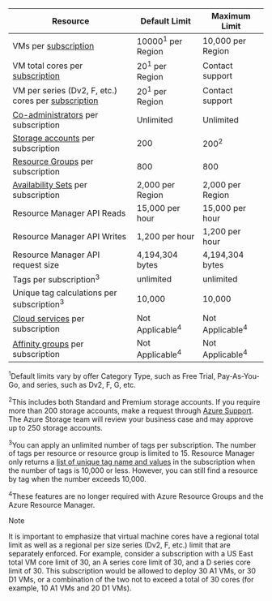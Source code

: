 | Resource | Default Limit | Maximum Limit |
| --- | --- | --- |
| VMs per [subscription](../articles/billing-buy-sign-up-azure-subscription.md) |10000<sup>1</sup> per Region |10,000 per Region |
| VM total cores per [subscription](../articles/billing-buy-sign-up-azure-subscription.md) |20<sup>1</sup> per Region | Contact support |
| VM per series (Dv2, F, etc.) cores per [subscription](../articles/billing-buy-sign-up-azure-subscription.md) |20<sup>1</sup> per Region | Contact support |
| [Co-administrators](../articles/billing-add-change-azure-subscription-administrator.md) per subscription |Unlimited |Unlimited |
| [Storage accounts](../articles/storage/storage-create-storage-account.md) per subscription |200 |200<sup>2</sup> |
| [Resource Groups](../articles/azure-resource-manager/resource-group-overview.md) per subscription |800 |800 |
| [Availability Sets](../articles/virtual-machines/windows/manage-availability.md#configure-multiple-virtual-machines-in-an-availability-set-for-redundancy) per subscription |2,000 per Region |2,000 per Region |
| Resource Manager API Reads |15,000 per hour |15,000 per hour |
| Resource Manager API Writes |1,200 per hour |1,200 per hour |
| Resource Manager API request size |4,194,304 bytes |4,194,304 bytes |
| Tags per subscription<sup>3</sup> |unlimited |unlimited |
| Unique tag calculations per subscription<sup>3</sup> | 10,000 | 10,000 |
| [Cloud services](../articles/cloud-services/cloud-services-choose-me.md) per subscription |Not Applicable<sup>4</sup> |Not Applicable<sup>4</sup> |
| [Affinity groups](../articles/virtual-network/virtual-networks-migrate-to-regional-vnet.md) per subscription |Not Applicable<sup>4</sup> |Not Applicable<sup>4</sup> |

<sup>1</sup>Default limits vary by offer Category Type, such as Free Trial, Pay-As-You-Go, and series, such as Dv2, F, G, etc.

<sup>2</sup>This includes both Standard and Premium storage accounts. If you require more than 200 storage accounts, make a request through [Azure Support](https://azure.microsoft.com/support/faq/). The Azure Storage team will review your business case and may approve up to 250 storage accounts.

<sup>3</sup>You can apply an unlimited number of tags per subscription. The number of tags per resource or resource group is limited to 15. Resource Manager only returns a [list of unique tag name and values](/rest/api/resources/tags#Tags_List) in the subscription when the number of tags is 10,000 or less. However, you can still find a resource by tag when the number exceeds 10,000.  

<sup>4</sup>These features are no longer required with Azure Resource Groups and the Azure Resource Manager.

> [!NOTE]
> It is important to emphasize that virtual machine cores have a regional total limit as well as a regional per size series (Dv2, F, etc.) limit that are separately enforced.  For example, consider a subscription with a US East total VM core limit of 30, an A series core limit of 30, and a D series core limit of 30.  This subscription would be allowed to deploy 30 A1 VMs, or 30 D1 VMs, or a combination of the two not to exceed a total of 30 cores (for example, 10 A1 VMs and 20 D1 VMs).  
> <!-- -->
> 
> 

